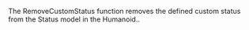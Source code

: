 The RemoveCustomStatus function removes the defined custom status from the
Status model in the Humanoid..